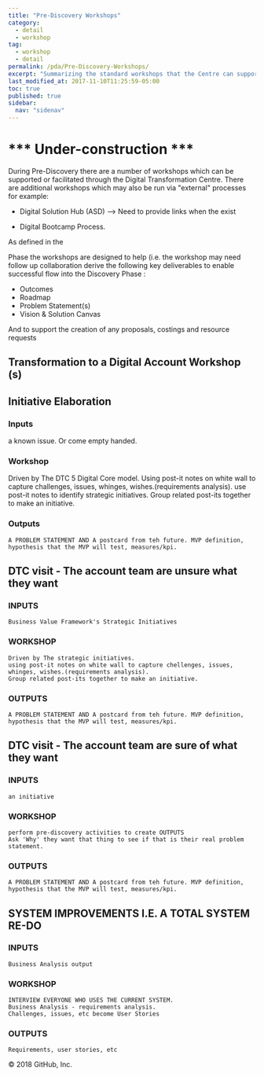 ```yaml
---
title: "Pre-Discovery Workshops"
category:
  - detail
  - workshop
tag:
  - workshop
  - detail
permalink: /pda/Pre-Discovery-Workshops/
excerpt: "Summarizing the standard workshops that the Centre can support during Pre-discovery"
last_modified_at: 2017-11-10T11:25:59-05:00
toc: true
published: true
sidebar:
  nav: "sidenav"
---
```

# *** Under-construction ***

During Pre-Discovery there are a number of workshops which can be supported or facilitated through the Digital Transformation Centre. There are additional workshops which may also be run via "external" processes for example:

- Digital Solution Hub (ASD)  --> Need to provide links when the exist
- Digital Bootcamp Process.  

  [Link Here]: https://my.dxc.com/our-company/operating-model/sell/client--account-and-business-operations/ASP/Bootcamp.html	"Digital Bootcamp Site"

As defined in the

[Pre-Discovery Phase]: /pda/pre-discovery/

Phase the workshops are designed to help (i.e. the workshop may need follow up collaboration derive the following key deliverables to enable successful flow into the Discovery Phase :

- Outcomes
- Roadmap
- Problem Statement(s)
- Vision & Solution Canvas  

And to support the creation of any proposals, costings and resource requests

## Transformation to a Digital Account Workshop (s)





## Initiative Elaboration
### Inputs
a known issue. Or come empty handed.

### Workshop

Driven by The DTC 5 Digital Core model.
Using post-it notes on white wall to capture challenges, issues, whinges, wishes.(requirements analysis).
use post-it notes to identify strategic initiatives.
Group related post-its together to make an initiative.

### Outputs

    A PROBLEM STATEMENT AND A postcard from teh future. MVP definition, hypothesis that the MVP will test, measures/kpi.


## DTC visit - The account team are unsure what they want
### INPUTS

    Business Value Framework's Strategic Initiatives

### WORKSHOP

    Driven by The strategic initiatives.
    using post-it notes on white wall to capture chellenges, issues, whinges, wishes.(requirements analysis).
    Group related post-its together to make an initiative.

### OUTPUTS

    A PROBLEM STATEMENT AND A postcard from teh future. MVP definition, hypothesis that the MVP will test, measures/kpi.

## DTC visit - The account team are sure of what they want
### INPUTS

    an initiative

### WORKSHOP

    perform pre-discovery activities to create OUTPUTS
    Ask 'Why' they want that thing to see if that is their real problem statement.

### OUTPUTS

    A PROBLEM STATEMENT AND A postcard from teh future. MVP definition, hypothesis that the MVP will test, measures/kpi.


## SYSTEM IMPROVEMENTS I.E. A TOTAL SYSTEM RE-DO
### INPUTS

    Business Analysis output

### WORKSHOP

    INTERVIEW EVERYONE WHO USES THE CURRENT SYSTEM.
    Business Analysis - requirements analysis.
    Challenges, issues, etc become User Stories

### OUTPUTS

    Requirements, user stories, etc



© 2018 GitHub, Inc.
